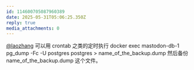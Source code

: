 ```yaml
---
id: 114600705087960389
date: 2025-05-31T05:06:25.350Z
reply: true
media_attachments: 0
---
```


[@laozhang](https://suo.si/@laozhang) 可以用 crontab 之类的定时执行 docker exec mastodon-db-1 pg_dump -Fc -U postgres postgres > name_of_the_backup.dump 然后备份 name_of_the_backup.dump 这个文件。


